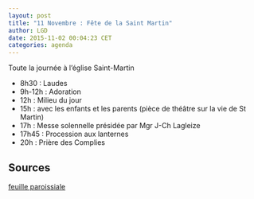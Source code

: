 ```yaml
---
layout: post
title: "11 Novembre : Fête de la Saint Martin"
author: LGD
date: 2015-11-02 00:04:23 CET
categories: agenda
---
```


Toute la journée à l’église Saint-Martin

- 8h30 : Laudes
- 9h-12h : Adoration
- 12h : Milieu du jour
- 15h : avec les enfants et les parents (pièce  de  théâtre  sur  la  vie  de  St 
Martin)
- 17h : Messe solennelle présidée par Mgr J-Ch Lagleize
- 17h45 : Procession aux lanternes
- 20h : Prière des Complies

## Sources

[feuille paroissiale](http://cathometz.fr/wp-content/uploads/2012/11/feuille-paroissiale.pdf)

